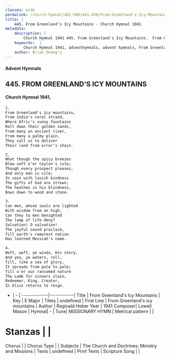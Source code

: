 ```yaml
---
classes: wide
permalink: /church-hymnal/401-500/441-450/From-Greenland's-Icy-Mountains/
title: |
    445. From Greenland's Icy Mountains - Church Hymnal 1941
metadata:
    description: |
        Church Hymnal 1941 445. From Greenland's Icy Mountains.  From Greenland's icy mountains,  From India's coral strand,  Where Afric's sunny fountains  Roll down their golden sands,  From many an ancient river,  From many a palmy plain,  They call us to deliver  Their land from error's chain. 
    keywords:  |
        Church Hymnal 1941, adventhymnals, advent hymnals, From Greenland's Icy Mountains, From Greenland's icy mountains. 
    author: Brian Onang'o
---
```


#### Advent Hymnals
## 445. FROM GREENLAND'S ICY MOUNTAINS
####  Church Hymnal 1941,

```txt
1.
From Greenland's icy mountains, 
From India's coral strand, 
Where Afric's sunny fountains 
Roll down their golden sands, 
From many an ancient river, 
From many a palmy plain, 
They call us to deliver 
Their land from error's chain. 

2.
What though the spicy breezes 
Blow soft o'er Ceylon's isle; 
Though every prospect pleases, 
And only man is vile; 
In vain with lavish kindness 
The gifts of God are strewn; 
The heathen in his blindness, 
Bows down to wood and stone. 

3.
Can men, whose souls are lighted 
With wisdom from on high, 
Can they to men benighted 
The lamp of life deny? 
Salvation! O salvation! 
The joyful sound proclaim, 
Till earth's remotest nation 
Has learned Messiah's name. 

4.
Waft, waft, ye winds, His story, 
And you, ye waters, roll, 
Till, like a sea of glory, 
It spreads from pole to pole; 
Till o'er our ransomed nature 
The Lamb for sinners slain, 
Redeemer, King, Creator, 
In bliss returns to reign.

```

- |   -  |
-------------|------------|
Title | From Greenland's Icy Mountains |
Key | E Major |
Titles | undefined |
First Line | From Greenland's icy mountains |
Author | Reginald Heber
Year | 1941
Composer| Lowell Mason |
Hymnal|  - |
Tune| MISSIONARY HYMN |
Metrical pattern | |
# Stanzas |  |
Chorus |  |
Chorus Type |  |
Subjects | The Church and Doctrines: Ministry and Missions |
Texts | undefined |
Print Texts | 
Scripture Song |  |
    
